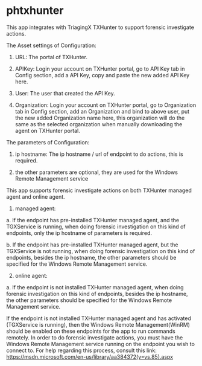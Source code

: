# phtxhunter
This app integrates with TriagingX TXHunter to support forensic investigate actions.

The Asset settings of Configuration:

1. URL: The portal of TXHunter.

2. APIKey: Login your account on TXHunter portal, go to API Key tab in Config section, add a API Key, copy and paste the new added API Key here.

3. User: The user that created the API Key.

4. Organization: Login your account on TXHunter portal, go to Organization tab in Config section, add an Organization and bind to above user, put the new added Organization name here, this organization will do the same as the selected organization when manually downloading the agent on TXHunter portal.

The parameters of Configuration:

1. ip hostname: The ip hostname / url of endpoint to do actions, this is required.

2. the other parameters are optional, they are used for the Windows Remote Management service

This app supports forensic investigate actions on both TXHunter managed agent and online agent.

1. managed agent:

a. If the endpoint has pre-installed TXHunter managed agent, and the TGXService is running, when doing forensic investigation on this kind of endpoints, only the ip hostname of parameters is required.

b. If the endpoint has pre-installed TXHunter managed agent, but the TGXService is not running, when doing forensic investigation on this kind of endpoints, besides the ip hostname, the other parameters should be specified for the Windows Remote Management service.

2. online agent:

a. If the endpoint is not installed TXHunter managed agent, when doing forensic investigation on this kind of endpoints, besides the ip hostname, the other parameters should be specified for the Windows Remote Management service.

If the endpoint is not installed TXHunter managed agent and has activated (TGXService is running), then the Windows Remote Management(WinRM) should be enabled on these endpoints for the app to run commands remotely. In order to do forensic investigate actions, you must have the Windows Remote Management service running on the endpoint you wish to connect to. For help regarding this process, consult this link: https://msdn.microsoft.com/en-us/library/aa384372(v=vs.85).aspx

